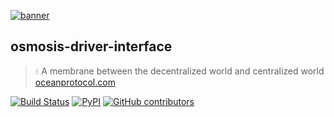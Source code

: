 [![banner](https://raw.githubusercontent.com/oceanprotocol/art/master/github/repo-banner%402x.png)](https://oceanprotocol.com)

## osmosis-driver-interface

> 💧 A membrane between the decentralized world and centralized world
> [oceanprotocol.com](https://oceanprotocol.com)

[![Build Status](https://travis-ci.com/oceanprotocol/osmosis-driver-interface.svg)](https://travis-ci.com/oceanprotocol/osmosis-driver-interface)
[![PyPI](https://img.shields.io/pypi/v/osmosis-driver-interface.svg)](https://pypi.org/project/osmosis-driver-interface/)
[![GitHub contributors](https://img.shields.io/github/contributors/oceanprotocol/osmosis-driver-interface.svg)](https://github.com/oceanprotocol/osmosis-driver-interface/graphs/contributors)

